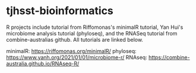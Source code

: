 # tjhsst-bioinformatics

R projects include tutorial from Riffomonas's minimalR tutorial, Yan Hui's microbiome analysis tutorial (phyloseq), and the RNASeq tutorial from combine-australias github. All tutorials are linked below.

minimalR: https://riffomonas.org/minimalR/
phyloseq: https://www.yanh.org/2021/01/01/microbiome-r/
RNAseq: https://combine-australia.github.io/RNAseq-R/
 
